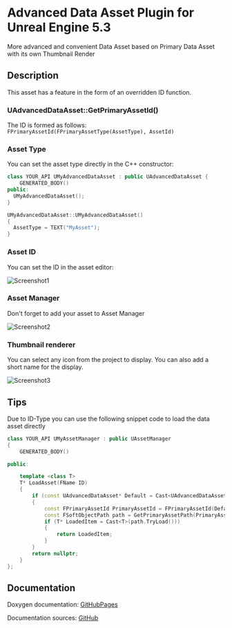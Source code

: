 # Advanced Data Asset Plugin for Unreal Engine 5.3
More advanced and convenient Data Asset based on Primary Data Asset with its own Thumbnail Render
## Description
This asset has a feature in the form of an overridden ID function.
### UAdvancedDataAsset::GetPrimaryAssetId()
The ID is formed as follows: ```FPrimaryAssetId(FPrimaryAssetType(AssetType), AssetId)```
### Asset Type
You can set the asset type directly in the C++ constructor: 
```C++
class YOUR_API UMyAdvancedDataAsset : public UAdvancedDataAsset {
	GENERATED_BODY()
public:
  UMyAdvancedDataAsset();
}
```
```C++
UMyAdvancedDataAsset::UMyAdvancedDataAsset()
{
  AssetType = TEXT("MyAsset");
}
```
### Asset ID
You can set the ID in the asset editor:

![Screenshot1](https://cdn.discordapp.com/attachments/1026083841791754250/1275811694571950142/image.png?ex=66c73fbb&is=66c5ee3b&hm=57df8fb0a65dcb22a903bcfa7a771df616c0a2dab0dbcd9f9f5406f9cec5b635&)

### Asset Manager
Don't forget to add your asset to Asset Manager

![Screenshot2](https://cdn.discordapp.com/attachments/1026083841791754250/1275813469916237914/image.png?ex=66c74162&is=66c5efe2&hm=536aa5266804e1f350d8adcd4f0e0870c43e3887146ce1b876d6d11c86821528&)

### Thumbnail renderer
You can select any icon from the project to display. You can also add a short name for the display.

![Screenshot3](https://cdn.discordapp.com/attachments/1026083841791754250/1275813785055268864/image.png?ex=66c741ad&is=66c5f02d&hm=8922c1ed41fb8844a37f99f710bc869429625327096dc84c8b1c2a19661db3c0&)

## Tips
Due to ID-Type you can use the following snippet code to load the data asset directly

```C++
class YOUR_API UMyAssetManager : public UAssetManager
{
	GENERATED_BODY()

public:

	template <class T>
	T* LoadAsset(FName ID)
	{
		if (const UAdvancedDataAsset* Default = Cast<UAdvancedDataAsset>(T::StaticClass()->GetDefaultObject()))
		{
			const FPrimaryAssetId PrimaryAssetId = FPrimaryAssetId(Default->GetType(), ID);
			const FSoftObjectPath path = GetPrimaryAssetPath(PrimaryAssetId);
			if (T* LoadedItem = Cast<T>(path.TryLoad()))
			{
				return LoadedItem;
			}
		}
		return nullptr;
	}
};
```

## Documentation
Doxygen documentation: [GitHubPages](https://artemiyx.github.io/AdvancedAssetUnrealDoc/annotated.html)

Documentation sources: [GitHub](https://github.com/ArtemIyX/AdvancedAssetUnrealDoc)

